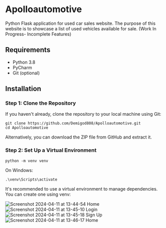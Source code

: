 # Apolloautomotive
Python Flask application for used car sales website. The purpose of this website is to showcase a list of used vehicles available for sale. (Work In Progress- Incomplete Features)

## Requirements

- Python 3.8
- PyCharm
- Git (optional)

## Installation

### Step 1: Clone the Repository

If you haven't already, clone the repository to your local machine using Git:

```
git clone https://github.com/Demigod808/Apolloautomotive.git
cd Apolloautomotive
```
Alternatively, you can download the ZIP file from GitHub and extract it.

### Step 2: Set Up a Virtual Environment
```
python -m venv venv
```
On Windows:
```
.\venv\Scripts\activate
```

It's recommended to use a virtual environment to manage dependencies. You can create one using venv:

![Screenshot 2024-04-11 at 13-44-54 Home](https://github.com/Demigod808/Apolloautomotive/assets/13771746/d2f3e965-eb1d-437e-aac6-ee651b941d46)
![Screenshot 2024-04-11 at 13-45-10 Login](https://github.com/Demigod808/Apolloautomotive/assets/13771746/e2e4eaa2-c965-47a9-9c57-597dc8ae963c)
![Screenshot 2024-04-11 at 13-45-18 Sign Up](https://github.com/Demigod808/Apolloautomotive/assets/13771746/93599679-388c-41d6-882d-9ab8c22e0685)
![Screenshot 2024-04-11 at 13-46-17 Home](https://github.com/Demigod808/Apolloautomotive/assets/13771746/f85716a8-9fa3-4df0-a836-bb13d1132b5e)
